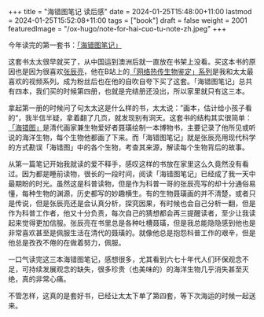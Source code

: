 +++
title = "海错图笔记 读后感"
date = 2024-01-25T15:48:00+11:00
lastmod = 2024-01-25T15:52:08+11:00
tags = ["book"]
draft = false
weight = 2001
featuredImage = "/ox-hugo/note-for-hai-cuo-tu-note-zh.jpeg"
+++

今年读完的第一套书：[「海错图笔记」](https://book.douban.com/subject/26905274/)

<!--more-->

这套书太太很早就买了，从中国运到澳洲后就一直放在书架上没看。买这本书的原因也是因为很喜欢[张辰亮](https://baike.baidu.com/item/%E5%BC%A0%E8%BE%B0%E4%BA%AE)，他在B站上的[「网络热传生物鉴定」系列](https://space.bilibili.com/14804670/channel/collectiondetail?sid=730734)是我和太太最喜欢的视频系列。成为粉丝后也在他的自吹自夸下买了这套。「海错图笔记」总共有四本，我们买的时候第四册，也就是完结册还没出，所以家里就只有这三本。

拿起第一册的时候问了句太太这是什么样的书，太太说：”画本，估计给小孩子看的“，我半信半疑，拿着翻了几页，就发现别有洞天。这套书的结构其实很简单：[「海错图」](https://baike.baidu.com/item/%E3%80%8A%E6%B5%B7%E9%94%99%E5%9B%BE%E3%80%8B/20217084?fromModule=lemma_inlink)是清代画家兼生物爱好者聂璜绘制一本博物书，主要记录了他所见或听说的海洋生物，每个生物他都画了下来。而「海错图笔记」就是张辰亮用现代科学的方式勘误「海错图」中的各个生物，考查其来源，解读每个生物背后的故事。

从第一篇笔记开始我就读的爱不释手，感叹这样的书放在家里这么久竟然没有看过。因为都是睡前读物，很长的一段时间，阅读「海错图笔记」已经成了我一天中最期盼的时光。虽然这是科普读物，但是作为科普一哥的张辰亮写的却十分通俗易懂，每种生物的渊源，历史都写的妙趣横生。有的生物聂璜画的并不清楚，或者只是传说，但是张辰亮还是会认真分析，探究因果，有时候也会自己分析一翻，但是作为科普工作者，他又十分负责，每次自己的猜想都会再三提醒读者，至少让我读起来觉得更加信服。张辰亮在书里总是各种吐槽聂璜，但是我总能隐隐感到他也是非常喜欢甚至是佩服生活在清代的聂璜的。就像他总是抱怨科普工作的艰辛，但是他总是孜孜不倦的在做着努力，佩服。

一口气读完这三本海错图笔记，感想很多，尤其看到六七十年代人们环保观念不足，可持续发展观念的缺失，很多珍贵（也美味的）的海洋生物几乎消失甚至灭绝，真的非常心痛。

不管怎样，这真的是套好书，已经让太太下单了第四套，等下次海运的时候一起送来。
